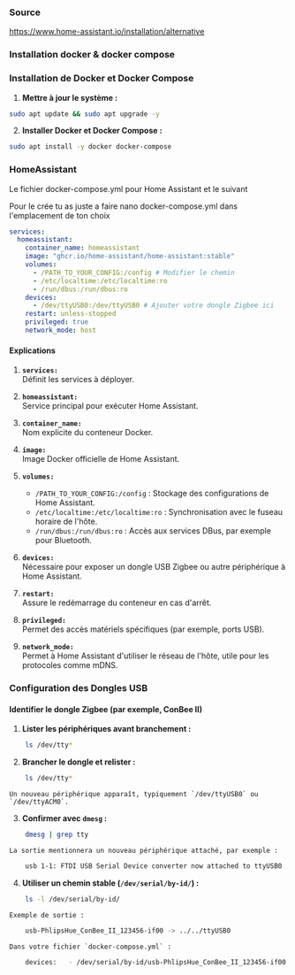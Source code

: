 
### Source

https://www.home-assistant.io/installation/alternative
### Installation docker & docker compose

### **Installation de Docker et Docker Compose**

1. **Mettre à jour le système :**

```bash
sudo apt update && sudo apt upgrade -y
```

2. **Installer Docker et Docker Compose :**
    
```bash
sudo apt install -y docker docker-compose
```

### HomeAssistant

Le fichier docker-compose.yml pour Home Assistant et le suivant 

Pour le crée tu as juste a faire nano docker-compose.yml dans l'emplacement de ton choix

```yaml
services:
  homeassistant:
    container_name: homeassistant
    image: "ghcr.io/home-assistant/home-assistant:stable"
    volumes:
      - /PATH_TO_YOUR_CONFIG:/config # Modifier le chemin
      - /etc/localtime:/etc/localtime:ro
      - /run/dbus:/run/dbus:ro
    devices:
      - /dev/ttyUSB0:/dev/ttyUSB0 # Ajouter votre dongle Zigbee ici
    restart: unless-stopped
    privileged: true
    network_mode: host
```
#### **Explications**

1. **`services:`**  
    Définit les services à déployer.
    
2. **`homeassistant:`**  
    Service principal pour exécuter Home Assistant.
    
3. **`container_name:`**  
    Nom explicite du conteneur Docker.
    
4. **`image:`**  
    Image Docker officielle de Home Assistant.
    
5. **`volumes:`**
    - `/PATH_TO_YOUR_CONFIG:/config` : Stockage des configurations de Home Assistant.
    - `/etc/localtime:/etc/localtime:ro` : Synchronisation avec le fuseau horaire de l'hôte.
    - `/run/dbus:/run/dbus:ro` : Accès aux services DBus, par exemple pour Bluetooth.
7. **`devices:`**  
    Nécessaire pour exposer un dongle USB Zigbee ou autre périphérique à Home Assistant.
    
7. **`restart:`**  
    Assure le redémarrage du conteneur en cas d'arrêt.
    
8. **`privileged:`**  
    Permet des accès matériels spécifiques (par exemple, ports USB).
    
9. **`network_mode:`**  
    Permet à Home Assistant d'utiliser le réseau de l'hôte, utile pour les protocoles comme mDNS.

### **Configuration des Dongles USB**

#### Identifier le dongle Zigbee (par exemple, ConBee II)

1. **Lister les périphériques avant branchement :**
   
```bash
    ls /dev/tty*
```
    
2. **Brancher le dongle et relister :**
    
```bash
    ls /dev/tty*
```
    
    Un nouveau périphérique apparaît, typiquement `/dev/ttyUSB0` ou `/dev/ttyACM0`.
    
3. **Confirmer avec `dmesg` :**
    
```bash
    dmesg | grep tty
```
    
    La sortie mentionnera un nouveau périphérique attaché, par exemple :
    
```bash
    usb 1-1: FTDI USB Serial Device converter now attached to ttyUSB0
```
    
4. **Utiliser un chemin stable (`/dev/serial/by-id/`) :**
    
```bash
    ls -l /dev/serial/by-id/
```
    Exemple de sortie :
    
```bash
    usb-PhlipsHue_ConBee_II_123456-if00 -> ../../ttyUSB0
```
    
    Dans votre fichier `docker-compose.yml` :
    
```bash
    devices:   - /dev/serial/by-id/usb-PhlipsHue_ConBee_II_123456-if00:/dev/ttyUSB0
```


